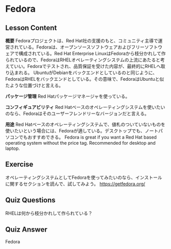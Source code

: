 # Fedora

## Lesson Content

<b>概要</b>
Fedoraプロジェクトは、Red Hat社の支援のもと、コミュニティ主導で運営されている。Fedoraは、オープンソースソフトウェアおよびフリーソフトウェアで構成されている。Red Hat Enterprise LinuxはFedoraから枝分かれして作られているので、FedoraはRHELオペレーティングシステムの上流にあたると考えていい。Fedoraでテストされ、品質保証を受けた内容が、最終的にRHELへ取り込まれる。
UbuntuがDebianをバックエンドとしているのと同じように、FedoraはRHELをバックエンドとしている。その意味で、FedoraはUbuntuと似たような位置づけと言える。

<b>パッケージ管理</b>
Red Hatパッケージマネージャを使っている。

<b>コンフィギュアビリティ</b>
Red Hatベースのオペレーティングシステムを使いたいのなら、Fedoraはそのユーザーフレンドリーなバージョンだと言える。

<b>用途</b>
Red Hatベースのオペレーティングシステムで、値札のついていないものを使いたいという場合には、Fedoraが適している。デスクトップでも、ノートパソコンでもおすすめできる。
Fedora is great if you want a Red Hat based operating system without the price tag. Recommended for desktop and laptop.

## Exercise

オペレーティングシステムとしてFedoraを使ってみたいのなら、インストールに関するセクションを読んで、試してみよう。 <a href='https://getfedora.org/'>https://getfedora.org/</a>

## Quiz Questions

RHELは何から枝分かれして作られている？

## Quiz Answer

Fedora
